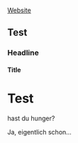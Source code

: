[Website](https://marcrufeis.de)

## Test 
### Headline
#### Title
# Test
hast du hunger?

Ja, eigentlich schon...
